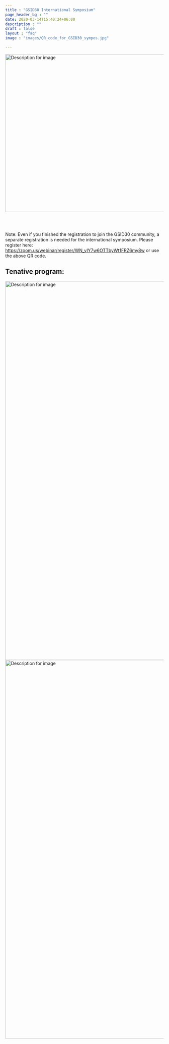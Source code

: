 ```yaml
---
title : "GSID30 International Symposium"
page_header_bg : ""
date: 2020-03-14T15:40:24+06:00
description : ""
draft : false
layout : "faq"
image : "images/QR_code_for_GSID30_sympos.jpg"

---
```



<img src="https://monosnap.com/image/iImwIYTGsk0OaIJcdxPWDa7P60Wzr0" alt="Description for image" width="700" height="500">


<br><br>

Note: Even if you finished the registration to join the GSID30 community, a separate registration is needed for the international symposium.  Please register here: <https://zoom.us/webinar/register/WN_vIY7w6OTTbyWt1FRZ6my8w> or use the above QR code.

## Tenative program:

<img src="https://monosnap.com/image/RVmmymfn3WJri7LCUKLHOrtkyzE6fK.png" alt="Description for image" width="700" height="1200">
<img src="https://monosnap.com/image/CjPoFvfkzr7dV0EFzTK9miIxQyn39C.png" alt="Description for image" width="700" height="1200">

